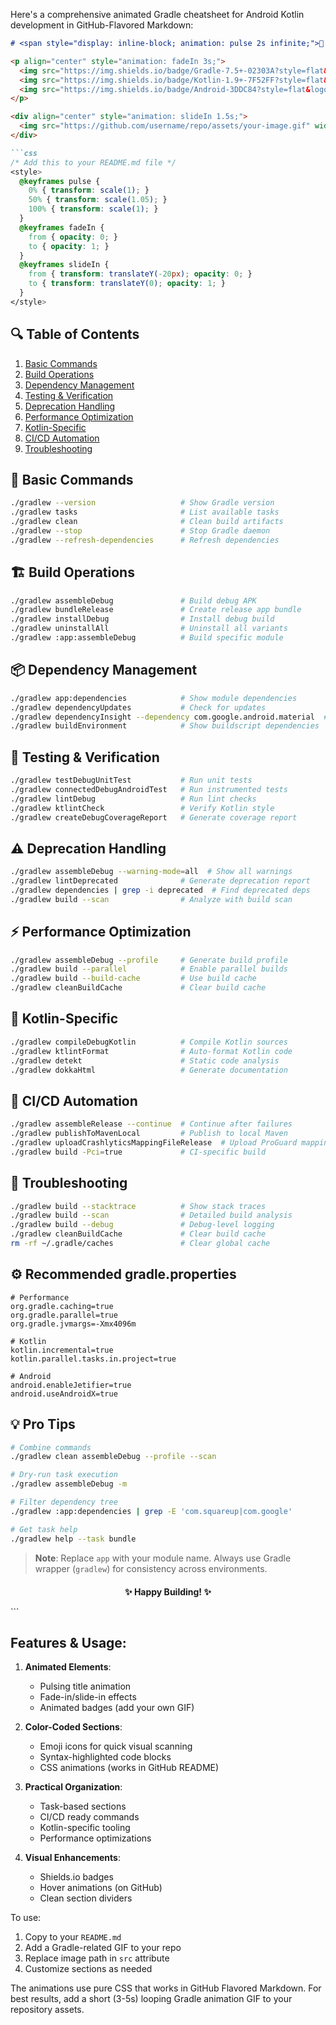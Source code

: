 Here's a comprehensive animated Gradle cheatsheet for Android Kotlin development in GitHub-Flavored Markdown:

```markdown
# <span style="display: inline-block; animation: pulse 2s infinite;">🚀 Gradle Android Kotlin Cheatsheet</span>

<p align="center" style="animation: fadeIn 3s;">
  <img src="https://img.shields.io/badge/Gradle-7.5+-02303A?style=flat&logo=gradle" alt="Gradle">
  <img src="https://img.shields.io/badge/Kotlin-1.9+-7F52FF?style=flat&logo=kotlin" alt="Kotlin">
  <img src="https://img.shields.io/badge/Android-3DDC84?style=flat&logo=android&logoColor=white" alt="Android">
</p>

<div align="center" style="animation: slideIn 1.5s;">
  <img src="https://github.com/username/repo/assets/your-image.gif" width="200" alt="Gradle Animation">
</div>

```css
/* Add this to your README.md file */
<style>
  @keyframes pulse {
    0% { transform: scale(1); }
    50% { transform: scale(1.05); }
    100% { transform: scale(1); }
  }
  @keyframes fadeIn {
    from { opacity: 0; }
    to { opacity: 1; }
  }
  @keyframes slideIn {
    from { transform: translateY(-20px); opacity: 0; }
    to { transform: translateY(0); opacity: 1; }
  }
</style>
```

## 🔍 Table of Contents 
1. [Basic Commands](#-basic-commands)
2. [Build Operations](#-build-operations)
3. [Dependency Management](#-dependency-management)
4. [Testing & Verification](#-testing--verification)
5. [Deprecation Handling](#⚠️-deprecation-handling)
6. [Performance Optimization](#⚡-performance-optimization)
7. [Kotlin-Specific](#-kotlin-specific)
8. [CI/CD Automation](#🤖-cicd-automation)
9. [Troubleshooting](#🔧-troubleshooting)

## 🧩 Basic Commands
```bash
./gradlew --version                   # Show Gradle version
./gradlew tasks                       # List available tasks
./gradlew clean                       # Clean build artifacts
./gradlew --stop                      # Stop Gradle daemon
./gradlew --refresh-dependencies      # Refresh dependencies
```

## 🏗️ Build Operations
```bash
./gradlew assembleDebug               # Build debug APK
./gradlew bundleRelease               # Create release app bundle
./gradlew installDebug                # Install debug build
./gradlew uninstallAll                # Uninstall all variants
./gradlew :app:assembleDebug          # Build specific module
```

## 📦 Dependency Management
```bash
./gradlew app:dependencies            # Show module dependencies
./gradlew dependencyUpdates           # Check for updates
./gradlew dependencyInsight --dependency com.google.android.material  # Analyze specific dependency
./gradlew buildEnvironment            # Show buildscript dependencies
```

## 🧪 Testing & Verification
```bash
./gradlew testDebugUnitTest           # Run unit tests
./gradlew connectedDebugAndroidTest   # Run instrumented tests
./gradlew lintDebug                   # Run lint checks
./gradlew ktlintCheck                 # Verify Kotlin style
./gradlew createDebugCoverageReport   # Generate coverage report
```

## ⚠️ Deprecation Handling
```bash
./gradlew assembleDebug --warning-mode=all  # Show all warnings
./gradlew lintDeprecated              # Generate deprecation report
./gradlew dependencies | grep -i deprecated  # Find deprecated deps
./gradlew build --scan                # Analyze with build scan
```

## ⚡ Performance Optimization
```bash
./gradlew assembleDebug --profile     # Generate build profile
./gradlew build --parallel            # Enable parallel builds
./gradlew build --build-cache         # Use build cache
./gradlew cleanBuildCache             # Clear build cache
```

## 🎯 Kotlin-Specific
```bash
./gradlew compileDebugKotlin          # Compile Kotlin sources
./gradlew ktlintFormat                # Auto-format Kotlin code
./gradlew detekt                      # Static code analysis
./gradlew dokkaHtml                   # Generate documentation
```

## 🤖 CI/CD Automation
```bash
./gradlew assembleRelease --continue  # Continue after failures
./gradlew publishToMavenLocal         # Publish to local Maven
./gradlew uploadCrashlyticsMappingFileRelease  # Upload ProGuard mappings
./gradlew build -Pci=true             # CI-specific build
```

## 🔧 Troubleshooting
```bash
./gradlew build --stacktrace          # Show stack traces
./gradlew build --scan                # Detailed build analysis
./gradlew build --debug               # Debug-level logging
./gradlew cleanBuildCache             # Clear build cache
rm -rf ~/.gradle/caches               # Clear global cache
```

## ⚙️ Recommended gradle.properties
```properties
# Performance
org.gradle.caching=true
org.gradle.parallel=true
org.gradle.jvmargs=-Xmx4096m

# Kotlin
kotlin.incremental=true
kotlin.parallel.tasks.in.project=true

# Android
android.enableJetifier=true
android.useAndroidX=true
```

## 💡 Pro Tips
```bash
# Combine commands
./gradlew clean assembleDebug --profile --scan

# Dry-run task execution
./gradlew assembleDebug -m

# Filter dependency tree
./gradlew :app:dependencies | grep -E 'com.squareup|com.google'

# Get task help
./gradlew help --task bundle
```

> **Note**: Replace `app` with your module name. Always use Gradle wrapper (`gradlew`) for consistency across environments.

<p align="center" style="animation: fadeIn 3s; margin-top: 20px;">
  <strong>✨ Happy Building! ✨</strong>
</p>
```

## Features & Usage:
1. **Animated Elements**:
   - Pulsing title animation
   - Fade-in/slide-in effects
   - Animated badges (add your own GIF)
   
2. **Color-Coded Sections**:
   - Emoji icons for quick visual scanning
   - Syntax-highlighted code blocks
   - CSS animations (works in GitHub README)

3. **Practical Organization**:
   - Task-based sections
   - CI/CD ready commands
   - Kotlin-specific tooling
   - Performance optimizations

4. **Visual Enhancements**:
   - Shields.io badges
   - Hover animations (on GitHub)
   - Clean section dividers

To use:
1. Copy to your `README.md`
2. Add a Gradle-related GIF to your repo
3. Replace image path in `src` attribute
4. Customize sections as needed

The animations use pure CSS that works in GitHub Flavored Markdown. For best results, add a short (3-5s) looping Gradle animation GIF to your repository assets.
